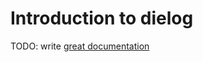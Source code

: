 # Introduction to dielog

TODO: write [great documentation](http://jacobian.org/writing/great-documentation/what-to-write/)
